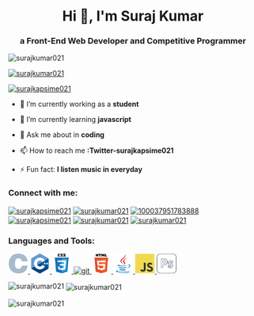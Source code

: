 <h1 align="center">Hi 👋, I'm Suraj Kumar</h1>
<h3 align="center">a Front-End Web Developer and Competitive Programmer</h3>

<p align="left"> <img src="https://komarev.com/ghpvc/?username=surajkumar021&label=Profile%20views&color=0e75b6&style=flat" alt="surajkumar021" /> </p>

<p align="left"> <a href="https://github.com/ryo-ma/github-profile-trophy"><img src="https://github-profile-trophy.vercel.app/?username=surajkumar021" alt="surajkumar021" /></a> </p>

<p align="left"> <a href="https://twitter.com/surajkapsime021" target="blank"><img src="https://img.shields.io/twitter/follow/surajkapsime021?logo=twitter&style=for-the-badge" alt="surajkapsime021" /></a> </p>

- 🔭 I’m currently working as a **student**

- 🌱 I’m currently learning **javascript**

- 💬 Ask me about in **coding**

- 📫 How to reach me **:Twitter-surajkapsime021**

- ⚡ Fun fact: **I listen music in everyday**

<h3 align="left">Connect with me:</h3>
<p align="left">
<a href="https://twitter.com/surajkapsime021" target="blank"><img align="center" src="https://cdn.jsdelivr.net/npm/simple-icons@3.0.1/icons/twitter.svg" alt="surajkapsime021" height="30" width="40" /></a>
<a href="https://linkedin.com/in/surajkumar021" target="blank"><img align="center" src="https://cdn.jsdelivr.net/npm/simple-icons@3.0.1/icons/linkedin.svg" alt="surajkumar021" height="30" width="40" /></a>
<a href="https://fb.com/100037951783888" target="blank"><img align="center" src="https://cdn.jsdelivr.net/npm/simple-icons@3.0.1/icons/facebook.svg" alt="100037951783888" height="30" width="40" /></a>
<a href="https://instagram.com/surajkapsime021" target="blank"><img align="center" src="https://cdn.jsdelivr.net/npm/simple-icons@3.0.1/icons/instagram.svg" alt="surajkapsime021" height="30" width="40" /></a>
<a href="https://www.codechef.com/users/surajkumar021" target="blank"><img align="center" src="https://cdn.jsdelivr.net/npm/simple-icons@3.1.0/icons/codechef.svg" alt="surajkumar021" height="30" width="40" /></a>
<a href="https://www.hackerrank.com/surajkumar021" target="blank"><img align="center" src="https://cdn.jsdelivr.net/npm/simple-icons@3.0.1/icons/hackerrank.svg" alt="surajkumar021" height="30" width="40" /></a>
</p>

<h3 align="left">Languages and Tools:</h3>
<p align="left"> <a href="https://www.cprogramming.com/" target="_blank"> <img src="https://raw.githubusercontent.com/devicons/devicon/master/icons/c/c-original.svg" alt="c" width="40" height="40"/> </a> <a href="https://www.w3schools.com/cpp/" target="_blank"> <img src="https://raw.githubusercontent.com/devicons/devicon/master/icons/cplusplus/cplusplus-original.svg" alt="cplusplus" width="40" height="40"/> </a> <a href="https://www.w3schools.com/css/" target="_blank"> <img src="https://raw.githubusercontent.com/devicons/devicon/master/icons/css3/css3-original-wordmark.svg" alt="css3" width="40" height="40"/> </a> <a href="https://git-scm.com/" target="_blank"> <img src="https://www.vectorlogo.zone/logos/git-scm/git-scm-icon.svg" alt="git" width="40" height="40"/> </a> <a href="https://www.w3.org/html/" target="_blank"> <img src="https://raw.githubusercontent.com/devicons/devicon/master/icons/html5/html5-original-wordmark.svg" alt="html5" width="40" height="40"/> </a> <a href="https://www.java.com" target="_blank"> <img src="https://raw.githubusercontent.com/devicons/devicon/master/icons/java/java-original.svg" alt="java" width="40" height="40"/> </a> <a href="https://developer.mozilla.org/en-US/docs/Web/JavaScript" target="_blank"> <img src="https://raw.githubusercontent.com/devicons/devicon/master/icons/javascript/javascript-original.svg" alt="javascript" width="40" height="40"/> </a> <a href="https://www.photoshop.com/en" target="_blank"> <img src="https://raw.githubusercontent.com/devicons/devicon/master/icons/photoshop/photoshop-line.svg" alt="photoshop" width="40" height="40"/> </a> </p>

<p><img align="left" src="https://github-readme-stats.vercel.app/api/top-langs?username=surajkumar021&show_icons=true&locale=en&layout=compact" alt="surajkumar021" /></p>

<p>&nbsp;<img align="center" src="https://github-readme-stats.vercel.app/api?username=surajkumar021&show_icons=true&locale=en" alt="surajkumar021" /></p>

<p><img align="center" src="https://github-readme-streak-stats.herokuapp.com/?user=surajkumar021&" alt="surajkumar021" /></p>


